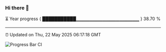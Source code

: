 ### Hi there 👋

⏳ Year progress { ███████████▁▁▁▁▁▁▁▁▁▁▁▁▁▁▁▁▁▁▁ } 38.70 %

---

⏰ Updated on Thu, 22 May 2025 06:17:18 GMT

![Progress Bar CI](https://github.com/Shyam-Makwana/GitHub-Actions-Demo/workflows/Progress%20Bar%20CI/badge.svg)
